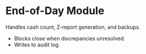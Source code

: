 # End-of-Day Module
Handles cash count, Z-report generation, and backups.

- Blocks close when discrepancies unresolved.
- Writes to audit log.
